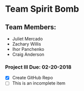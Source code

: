 # Team Spirit Bomb

## Team Members:
* Juliet Mercado
* Zachary Willis
* Ihor Panchenko
* Craig Anderson

### Project III Due: 02-20-2018
- [x] Create GitHub Repo
- [ ] This is an incomplete item
